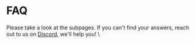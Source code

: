 # FAQ

Please take a look at the subpages. If you can't find your answers, reach out to us on [Discord](https://discord.gg/85gcVafPyN), we'll help you! \
